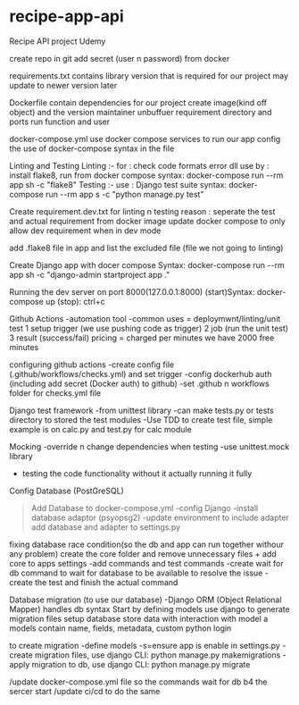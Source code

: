 # recipe-app-api

Recipe API project Udemy

create repo in git
add secret (user n password) from docker

requirements.txt
contains library version that is required for our project
may update to newer version later

Dockerfile
contain dependencies for our project
create image(kind off object) and the version
maintainer
unbuffuer
requirement
directory and ports
run function and user

docker-compose.yml
use docker compose services to run our app
config the use of docker-compose syntax in the file

Linting and Testing
Linting :-
for : check code formats error dll
use by : install flake8, run from docker compose
syntax: docker-compose run --rm app sh -c "flake8"
Testing :-
use : Django test suite
syntax: docker-compose run --rm app s -c "python manage.py test"

Create requirement.dev.txt for linting n testing
reason : seperate the test and actual requirement from docker image
update docker compose to only allow dev requirement when in dev mode

add .flake8 file in app and list the excluded file (file we not going to linting)

Create Django app with docer compose
Syntax: docker-compose run --rm app sh -c "django-admin startproject app ."

Running the dev server on port 8000(127.0.0.1:8000)
(start)Syntax: docker-compose up
(stop): ctrl+c

Github Actions
-automation tool
-common uses = deploymwnt/linting/unit test
1 setup trigger (we use pushing code as trigger)
2 job (run the unit test)
3 result (success/fail)
pricing = charged per minutes
we have 2000 free minutes

configuring github actions
-create config file (.github/workflows/checks.yml) and set trigger
-config dockerhub auth (including add secret (Docker auth) to github)
-set .github n workflows folder for checks.yml file

Django test framework
-from unittest library
-can make tests.py or tests directory to stored the test modules
-Use TDD to create test file, simple example is on calc.py and test.py for calc module

Mocking
-override n change dependencies when testing
-use unittest.mock library

- testing the code functionality without it actually running it fully

Config Database (PostGreSQL)

> Add Database to docker-compose.yml
> -config Django
> -install database adaptor (psyopsg2)
> -update environment to include adapter
> add database and adapter to settings.py

fixing database race condition(so the db and app can run together withour any problem)
create the core folder and remove unnecessary files + add core to apps settings
-add commands and test commands
-create wait for db command to wait for database to be available to resolve the issue
-create the test and finish the actual command

Database migration (to use our database)
-Django ORM (Object Relational Mapper) handles db syntax
Start by defining models
use django to generate migration files
setup database
store data with interaction with model
a models contain name, fields, metadata, custom python login

to create migration
-define models
-s=ensure app is enable in settings.py
-create migration files, use django CLI: python manage.py makemigrations
-apply migration to db, use django CLI: python manage.py migrate

/update docker-compose.yml file so the commands wait for db b4 the sercer start
/update ci/cd to do the same
